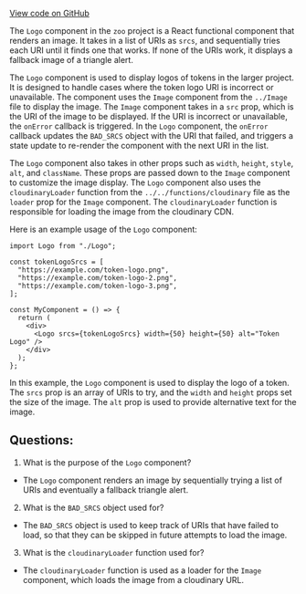 [View code on GitHub](zoo-labs/zoo/blob/master/core/src/components/Logo/index.tsx)

The `Logo` component in the `zoo` project is a React functional component that renders an image. It takes in a list of URIs as `srcs`, and sequentially tries each URI until it finds one that works. If none of the URIs work, it displays a fallback image of a triangle alert. 

The `Logo` component is used to display logos of tokens in the larger project. It is designed to handle cases where the token logo URI is incorrect or unavailable. The component uses the `Image` component from the `../Image` file to display the image. The `Image` component takes in a `src` prop, which is the URI of the image to be displayed. If the URI is incorrect or unavailable, the `onError` callback is triggered. In the `Logo` component, the `onError` callback updates the `BAD_SRCS` object with the URI that failed, and triggers a state update to re-render the component with the next URI in the list.

The `Logo` component also takes in other props such as `width`, `height`, `style`, `alt`, and `className`. These props are passed down to the `Image` component to customize the image display. The `Logo` component also uses the `cloudinaryLoader` function from the `../../functions/cloudinary` file as the `loader` prop for the `Image` component. The `cloudinaryLoader` function is responsible for loading the image from the cloudinary CDN.

Here is an example usage of the `Logo` component:

```
import Logo from "./Logo";

const tokenLogoSrcs = [
  "https://example.com/token-logo.png",
  "https://example.com/token-logo-2.png",
  "https://example.com/token-logo-3.png",
];

const MyComponent = () => {
  return (
    <div>
      <Logo srcs={tokenLogoSrcs} width={50} height={50} alt="Token Logo" />
    </div>
  );
};
```

In this example, the `Logo` component is used to display the logo of a token. The `srcs` prop is an array of URIs to try, and the `width` and `height` props set the size of the image. The `alt` prop is used to provide alternative text for the image.
## Questions: 
 1. What is the purpose of the `Logo` component?
- The `Logo` component renders an image by sequentially trying a list of URIs and eventually a fallback triangle alert.

2. What is the `BAD_SRCS` object used for?
- The `BAD_SRCS` object is used to keep track of URIs that have failed to load, so that they can be skipped in future attempts to load the image.

3. What is the `cloudinaryLoader` function used for?
- The `cloudinaryLoader` function is used as a loader for the `Image` component, which loads the image from a cloudinary URL.